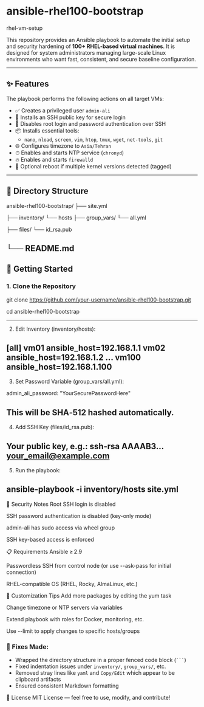 # ansible-rhel100-bootstrap
rhel-vm-setup

This repository provides an Ansible playbook to automate the initial setup and security hardening of **100+ RHEL-based virtual machines**. It is designed for system administrators managing large-scale Linux environments who want fast, consistent, and secure baseline configuration.

---

## ✨ Features

The playbook performs the following actions on all target VMs:

- ✅ Creates a privileged user `admin-ali`
- 🔑 Installs an SSH public key for secure login
- 🔐 Disables root login and password authentication over SSH
- 📦 Installs essential tools:
  - `nano`, `nload`, `screen`, `vim`, `htop`, `tmux`, `wget`, `net-tools`, `git`
- 🌐 Configures timezone to `Asia/Tehran`
- ⏱ Enables and starts NTP service (`chronyd`)
- 🔥 Enables and starts `firewalld`
- 🔁 Optional reboot if multiple kernel versions detected (tagged)

---

## 📁 Directory Structure
ansible-rhel100-bootstrap/
├── site.yml 

├── inventory/
 └── hosts 
├── group_vars/
 └── all.yml 

├── files/
 └── id_rsa.pub 

└── README.md
---
## 🚀 Getting Started

### 1. Clone the Repository


git clone https://github.com/your-username/ansible-rhel100-bootstrap.git

cd ansible-rhel100-bootstrap

---
2. Edit Inventory (inventory/hosts):


[all]
vm01 ansible_host=192.168.1.1
vm02 ansible_host=192.168.1.2
...
vm100 ansible_host=192.168.1.100
---
3. Set Password Variable (group_vars/all.yml):


admin_ali_password: "YourSecurePasswordHere"

This will be SHA‑512 hashed automatically.
---
4. Add SSH Key (files/id_rsa.pub):

   
Your public key, e.g.:
ssh-rsa AAAAB3... your_email@example.com
---
5. Run the playbook:

ansible-playbook -i inventory/hosts site.yml
---
🔐 Security Notes
Root SSH login is disabled

SSH password authentication is disabled (key-only mode)

admin-ali has sudo access via wheel group

SSH key-based access is enforced

📋 Requirements
Ansible ≥ 2.9

Passwordless SSH from control node (or use --ask-pass for initial connection)

RHEL-compatible OS (RHEL, Rocky, AlmaLinux, etc.)

🚧 Customization Tips
Add more packages by editing the yum task

Change timezone or NTP servers via variables

Extend playbook with roles for Docker, monitoring, etc.

Use --limit to apply changes to specific hosts/groups


### 🔧 Fixes Made:
- Wrapped the directory structure in a proper fenced code block (` ``` `)
- Fixed indentation issues under `inventory/`, `group_vars/`, etc.
- Removed stray lines like `yaml` and `Copy/Edit` which appear to be clipboard artifacts
- Ensured consistent Markdown formatting

📜 License
MIT License — feel free to use, modify, and contribute!
